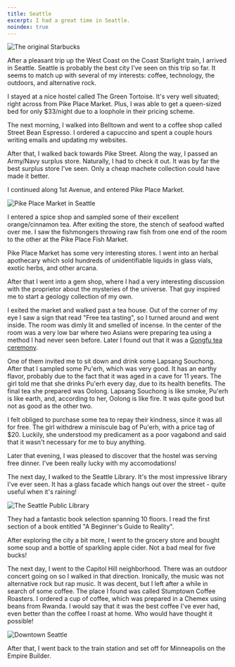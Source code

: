 ```yaml
---
title: Seattle
excerpt: I had a great time in Seattle.
noindex: true
---
```


![The original Starbucks](https://lh3.googleusercontent.com/-pZMo8SOq-Pc/TgN1iIeHL1I/AAAAAAAAXd0/uXyR0qbO4pA/s1000/IMG_2541.JPG)

After a pleasant trip up the West Coast on the Coast Starlight train, I
arrived in Seattle. Seattle is probably the best city I've seen on this trip so far. It
seems to match up with several of my interests: coffee, technology, the
outdoors, and alternative rock.

I stayed at a nice hostel called The Green Tortoise. It's very well
situated; right across from Pike Place Market. Plus, I was able to get a
queen-sized bed for only $33/night due to a loophole in their pricing
scheme.

The next morning, I walked into Belltown and
went to a coffee shop called Street Bean Espresso. I ordered a 
capuccino and spent a couple
hours writing emails and updating my websites.

After that, I walked back towards Pike Street. Along the way, I passed
an Army/Navy surplus store. Naturally, I had to check it out. It was by far
the best surplus store I've seen. Only a cheap machete collection could have
made it better.

I continued along 1st Avenue, and entered Pike Place Market. 

![Pike Place Market in Seattle](https://lh6.googleusercontent.com/-vCeHobmIKGE/TgN1e1a39UI/AAAAAAAAXdo/aSgoqD2H0Fo/s1000/IMG_2540.JPG)

I entered a
spice shop and sampled some of their excellent orange/cinnamon tea.
After exiting the store, the stench of seafood wafted over me. I saw 
the fishmongers throwing raw fish from one end of the room to the other
at the Pike Place Fish Market.

Pike Place Market has some very interesting stores. I went into an
herbal apothecary which sold hundreds of
unidentifiable liquids in glass vials, exotic herbs, and other 
arcana.

After that I went into a gem shop, where I had a very interesting
discussion with the proprietor about the mysteries of the universe.
That guy inspired me to start a geology collection of my own.

I exited the market and walked past a tea house. Out of the corner of my
eye I saw a sign that read "Free tea tasting", so I turned around and
went inside. The room was dimly lit and smelled of incense. In the center 
of the room was a very low bar where two
Asians were preparing tea using a method I had never seen before. Later
I found out that it was a [Gongfu tea ceremony](http://en.wikipedia.org/wiki/Gongfu_tea_ceremony). 

One of them invited me to sit down and drink some Lapsang Souchong.
After that I sampled some Pu'erh, which was very good. It has an earthy flavor, 
probably due to the fact that it was aged in a cave
for 11 years. The girl told me that she drinks Pu'erh every
day, due to its health benefits. The final tea she prepared was Oolong.
Lapsang Souchong is like smoke, Pu'erh is like earth, and, according to her,
Oolong is like fire. It was quite good but not as good as the other two.

I felt obliged to purchase some tea to repay their kindness, since it was all
for free.
The girl withdrew a miniscule bag of Pu'erh, with a price tag of $20.
Luckily, she understood my predicament as a poor vagabond and said that
it wasn't necessary for me to buy anything.

Later that evening, I was pleased to discover that the hostel was serving 
free dinner. I've been really lucky with my accomodations!

The next day, I walked to the Seattle Library. It's the most impressive
library I've ever seen. It has a glass facade which hangs out
over the street - quite useful when it's raining! 

![The Seattle Public Library](https://lh4.googleusercontent.com/-1pCMkaeUrnY/TgN074ORcoI/AAAAAAAAXbs/P6N6IADMp44/s1000/IMG_2531.JPG)

They had a
fantastic book selection spanning 10 floors. I read the first section 
of a book entitled "A Beginner's Guide to Reality".

After exploring the city a bit more, I went to the grocery store and 
bought some soup and a bottle of
sparkling apple cider. Not a bad meal for five bucks!

The next day, I went to the Capitol Hill neighborhood. There was an
outdoor concert going on so I walked in that direction. Ironically, the
music was not alternative rock but rap music. It was decent, but I left
after a while in search of some coffee. The place I found was called
Stumptown Coffee Roasters. I ordered a cup of coffee, which was prepared 
in a Chemex using beans from Rwanda. I would say that it was the best
coffee I've ever had, even better than the coffee I roast at home. Who
would have thought it possible!

![Downtown Seattle](https://lh4.googleusercontent.com/-2FHI7Z92zpc/TgN1QGxwRHI/AAAAAAAAXcs/ybduxDmyokU/s1000/IMG_2536.JPG)

After that, I went back to the train station and set off for Minneapolis
on the Empire Builder.
